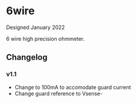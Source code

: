 # 6wire

Designed January 2022

6 wire high precision ohmmeter.

## Changelog

### v1.1

- Change to 100mA to accomodate guard current
- Change guard reference to Vsense-
